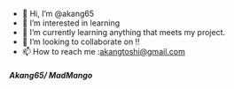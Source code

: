 - 👋 Hi, I’m @akang65
- 👀 I’m interested in learning 
- 🌱 I’m currently learning anything that meets my project.
- 💞️ I’m looking to collaborate on !!
- 📫 How to reach me :akangtoshi@gmail.com
<p align="left">
  <h5>Akang65/ MadMango</h5>
 </p>

